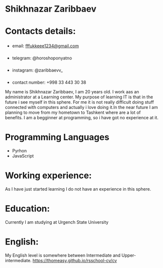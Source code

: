 # Shikhnazar Zaribbaev
# Contacts details:
###
- email: fffukkeee1234@gmail.com
###
- telegram: @horoshoponyatno
###
- instagram: @zaribbaevv_
###
- contact number: +998 33 443 30 38

My name is Shikhnazar Zaribbaev, I am 20 years old. I work aas an administrator at a Learning center. My purpose of learning IT is that in the future i see myself in this sphere. For me it is not really difficult doing stuff connected with computers and actually i love doing it.In the near future I am planning to move from my hometown to Tashkent where are a lot of benefits. I am a begginner at programming, so i have got no experience at it.
# Programming Languages
- Pyrhon
- JavaScript
# Working experience:
As I have just started learning I do not have an experience in this sphere.
# Education:
Currently I am studying at Urgench State University
# English:
My English level is somewhere between Intermediate and Upper-intermediate.
https://thomeasy.github.io/rsschool-cv/cv
